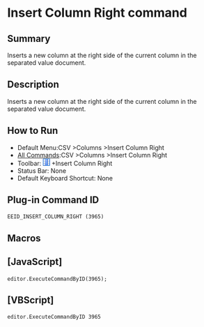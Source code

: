 # Insert Column Right command

## Summary

Inserts a new column at the right side of the current column in the separated value document.

## Description

Inserts a new column at the right side of the current column in the separated value document.

## How to Run

- Default Menu:CSV \>Columns \>Insert Column Right
- [All Commands](../tools/all_commands):CSV \>Columns \>Insert Column Right
- Toolbar: ![](../../images/columns_separators.gif) \+Insert Column Right
- Status Bar: None
- Default Keyboard Shortcut: None

## Plug-in Command ID

```
EEID_INSERT_COLUMN_RIGHT (3965)
```

## Macros

## \[JavaScript\]

```
editor.ExecuteCommandByID(3965);
```

## \[VBScript\]

```
editor.ExecuteCommandByID 3965
```
